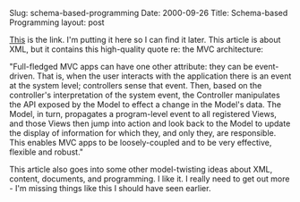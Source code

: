 Slug: schema-based-programming
Date: 2000-09-26
Title: Schema-based Programming
layout: post

<a href="http://www.dist.maricopa.edu/users/myers/xml/xml301/xml301.htm">This</a> is the link. I'm putting it here so I can find it later. This article is about XML, but it contains this high-quality quote re: the MVC architecture:

"Full-fledged MVC apps can have one other attribute: they can be event-driven. That is, when the user interacts with the application there is an event at the system level; controllers sense that event. Then, based on the controller's interpretation of the system event, the Controller manipulates the API exposed by the Model to effect a change in the Model's data. The Model, in turn, propagates a program-level event to all registered Views, and those Views then jump into action and look back to the Model to update the display of information for which they, and only they, are responsible. This enables MVC apps to be loosely-coupled and to be very effective, flexible and robust."

This article also goes into some other model-twisting ideas about XML, content, documents, and programming. I like it. I really need to get out more - I'm missing things like this I should have seen earlier.
